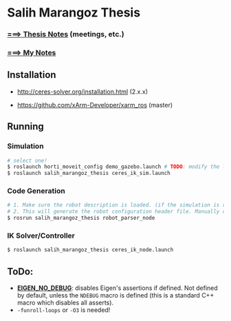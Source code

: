 # Salih Marangoz Thesis

### [===> Thesis Notes](thesis/THESIS_NOTES.md) (meetings, etc.)

### [===> My Notes](thesis/MY_NOTES.md)



## Installation

- http://ceres-solver.org/installation.html (2.x.x)

- https://github.com/xArm-Developer/xarm_ros (master)

## Running

### Simulation

```bash
# select one!
$ roslaunch horti_moveit_config demo_gazebo.launch # TODO: modify the launch file
$ roslaunch salih_marangoz_thesis ceres_ik_sim.launch
```

### Code Generation

```bash
# 1. Make sure the robot description is loaded. (if the simulation is running then it is loaded)
# 2. This will generate the robot configuration header file. Manually copy the text out (not all of it)
$ rosrun salih_marangoz_thesis robot_parser_node
```

### IK Solver/Controller

```bash
$ roslaunch salih_marangoz_thesis ceres_ik_node.launch
```



## ToDo:

- **[EIGEN_NO_DEBUG](https://eigen.tuxfamily.org/dox/TopicPreprocessorDirectives.html)**: disables Eigen's assertions if defined. Not defined by default, unless the `NDEBUG` macro is defined (this is a standard C++ macro which disables all asserts).
- `-funroll-loops` or `-O3` is needed!
